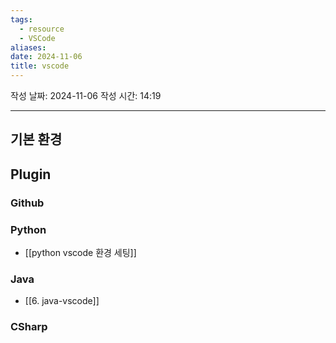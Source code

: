 ```yaml
---
tags:
  - resource
  - VSCode
aliases: 
date: 2024-11-06
title: vscode
---
```


작성 날짜: 2024-11-06
작성 시간: 14:19

---
## 기본 환경

## Plugin

### Github

### Python

- [[python vscode 환경 세팅]]

### Java

- [[6. java-vscode]]

### CSharp

